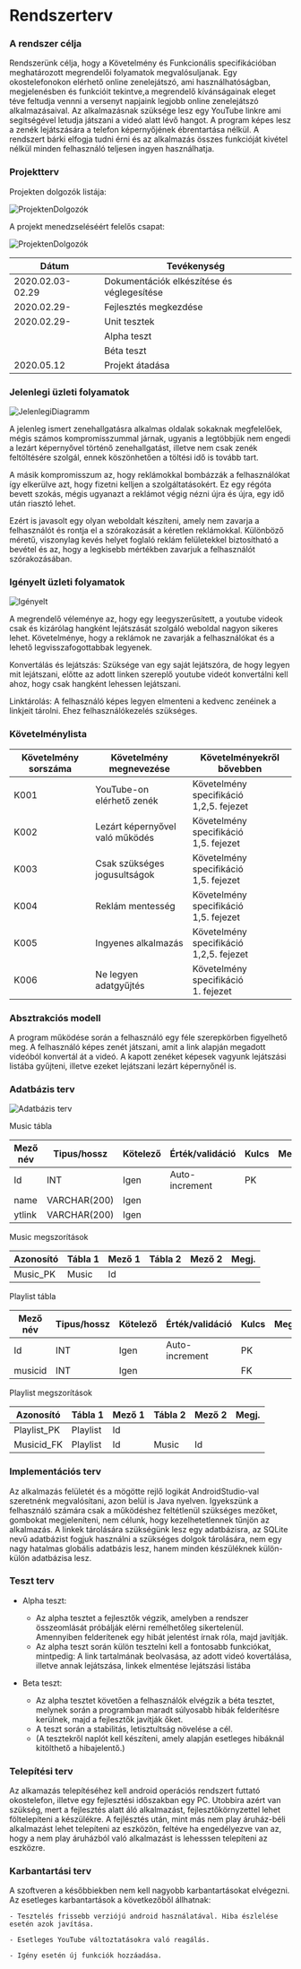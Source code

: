 # Rendszerterv

### A rendszer célja
Rendszerünk célja, hogy a Követelmény és Funkcionális specifikációban meghatározott megrendelői folyamatok megvalósuljanak.
Egy okostelefonokon elérhető online zenelejátszó, ami használhatóságban, megjelenésben és funkcióit tekintve,a megrendelő
kívánságainak eleget téve feltudja vennni a versenyt napjaink legjobb online zenelejátszó alkalmazásaival. Az alkalmazásnak
szüksége lesz egy YouTube linkre ami segitségével letudja játszani a videó alatt lévő hangot. A program képes lesz a zenék
lejátszására a telefon képernyőjének ébrentartása nélkül. A rendszert bárki elfogja tudni érni és az alkalmazás összes funkcióját
kivétel nélkül minden felhasználó teljesen ingyen használhatja.

### Projektterv
Projekten dolgozók listája:
 
![ProjektenDolgozók](/Pictures/AlkalmazasonDolgozok.png)

A projekt menedzseléséért felelős csapat:

![ProjektenDolgozók](/Pictures/Managers.png)

|  Dátum | Tevékenység  |  
|-----------------------|--------------------------|
|    2020.02.03-02.29   | Dokumentációk elkészítése és véglegesítése | 
|         2020.02.29-         |Fejlesztés megkezdése|
|         2020.02.29-         |Unit tesztek| 
|                |Alpha teszt|
|                |Béta teszt|
|         2020.05.12         |Projekt átadása|


### Jelenlegi üzleti folyamatok

![JelenlegiDiagramm](/Pictures/JelenlegiDiagramm.png)

A jelenleg ismert zenehallgatásra alkalmas oldalak sokaknak megfelelőek, mégis számos kompromisszummal járnak, ugyanis a legtöbbjük nem engedi a lezárt képernyővel történő zenehallgatást, illetve nem csak zenék feltöltésére szolgál, ennek köszönhetően a töltési idő is tovább tart.

A másik kompromisszum az, hogy reklámokkal bombázzák a felhasználókat így elkerülve azt, hogy fizetni kelljen a szolgáltatásokért. Ez egy régóta bevett szokás, mégis ugyanazt a reklámot végig nézni újra és újra, egy idő után riasztó lehet. 

Ezért is javasolt egy olyan weboldalt készíteni, amely nem zavarja a felhasználót és rontja el a szórakozását a kéretlen reklámokkal.
Különböző méretű, viszonylag kevés helyet foglaló reklám felületekkel biztosítható a bevétel és az, hogy a legkisebb mértékben zavarjuk a felhasználót szórakozásában.


### Igényelt üzleti folyamatok

![Igényelt](/Pictures/IgenyeltDiagramm.png)

A megrendelő véleménye az, hogy egy leegyszerűsített, a youtube videok csak és kizárólag hangként lejátszását szolgáló weboldal nagyon sikeres lehet. Követelménye, hogy a reklámok ne zavarják a felhasználókat és a lehető legvisszafogottabbak legyenek.

Konvertálás és lejátszás: Szüksége van egy saját lejátszóra, de hogy legyen mit lejátszani, előtte az adott linken szereplő youtube videót konvertálni kell ahoz, hogy csak hangként lehessen lejátszani.

Linktárolás: A felhasználó képes legyen elmenteni a kedvenc zenéinek a linkjeit tárolni. Ehez felhasználókezelés szükséges.



### Követelménylista

|  Követelmény sorszáma | Követelmény megnevezése  | Követelményekről bővebben | 
|-----------------------|--------------------------|---------------------------|
|         K001          |YouTube-on elérhető zenék |         Követelmény specifikáció <br/> 1,2,5. fejezet     |
|         K002          |Lezárt képernyővel való működés|     Követelmény specifikáció <br/> 1,5. fejezet    |                       
|         K003          |Csak szükséges <br/> jogusultságok|     Követelmény specifikáció <br/> 1,5. fejezet         |                       
|         K004          |Reklám mentesség|     Követelmény specifikáció <br/> 1,5. fejezet      |                       
|         K005          |Ingyenes alkalmazás|     Követelmény specifikáció <br/> 1,2,5. fejezet      |                       
|         K006          |Ne legyen adatgyűjtés|    Követelmény specifikáció <br/> 1. fejezet      |                       


### Absztrakciós modell

A program működése során a felhasználó egy féle szerepkörben figyelhető meg. A felhasználó képes zenét játszani, amit a link
alapján megadott videóból konvertál át a videó. A kapott zenéket képesek vagyunk lejátszási listába gyűjteni, illetve ezeket
lejátszani lezárt képernyőnél is.

### Adatbázis terv

![Adatbázis terv](/Pictures/dbdiagram.png)

Music tábla

| Mező név | Tipus/hossz | Kötelező | Érték/validáció | Kulcs | Megj. |
|----------|-------------|----------|-----------------|-------|-------|
| Id | INT | Igen | Auto-increment | PK| |
| name | VARCHAR(200) | Igen | | |
| ytlink | VARCHAR(200) | Igen| | |

Music megszorítások

| Azonosító | Tábla 1 | Mező 1 | Tábla 2 | Mező 2 | Megj. |
|-----------|---------|--------|---------|--------|-------|
| Music_PK | Music | Id | | | |

Playlist tábla

| Mező név | Tipus/hossz | Kötelező | Érték/validáció | Kulcs | Megj. |
|----------|-------------|----------|-----------------|-------|-------|
| Id | INT | Igen | Auto-increment | PK | |
| musicid | INT | Igen | | FK | | 

Playlist megszorítások

| Azonosító | Tábla 1 | Mező 1 | Tábla 2 | Mező 2 | Megj. |
|-----------|---------|--------|---------|--------|-------|
| Playlist_PK | Playlist | Id | | | |
| Musicid_FK | Playlist | Id | Music | Id | |


### Implementációs terv

Az alkalmazás felületét és a mögötte rejlő logikát  AndroidStudio-val szeretnénk megvalósítani, azon belül is Java nyelven. Igyekszünk a felhasználó számára csak a működéshez feltétlenül szükséges mezőket, gombokat megjeleníteni, nem célunk, hogy kezelhetetlennek tűnjön az alkalmazás. A linkek tárolására szükségünk lesz egy adatbázisra, az SQLite nevű adatbázist fogjuk használni a szükséges dolgok tárolására, nem egy nagy hatalmas globális adatbázis lesz, hanem minden készüléknek külön-külön adatbázisa lesz.

### Teszt terv

- Alpha teszt:
	- Az alpha tesztet a fejlesztők végzik, amelyben a rendszer összeomlását próbálják elérni remélhetőleg sikertelenül. Amennyiben 
	felderítenek egy hibát jelentést írnak róla, majd javítják.
	- Az alpha teszt során külön tesztelni kell a fontosabb funkciókat, mintpedig: A link tartalmának beolvasása, az adott videó kovertálása, illetve annak lejátszása, linkek elmentése lejátszási listába

- Beta teszt:
    - Az alpha tesztet követően a felhasználók elvégzik a béta tesztet, melynek során a programban maradt súlyosabb hibák felderítésre kerülnek, majd a fejlesztők javítják őket.
	- A teszt során a stabilitás, letisztultság növelése a cél.
    - (A tesztekről naplót kell készíteni, amely alapján esetleges hibáknál kitölthető a hibajelentő.)

###  Telepítési terv

Az alkamazás telepítéséhez kell android operációs rendszert futtató okostelefon, illetve egy fejlesztési időszakban egy PC. Utobbira azért van szükség, mert a fejlesztés alatt áló alkalmazást, fejlesztőkörnyzettel lehet föltelepíteni a készülékre. A fejlésztés után, mint más 
nem play áruház-béli alkalmazást lehet telepíteni az eszközön, feltéve ha engedélyezve van az, hogy a nem play áruházból való alkalmazást is lehesssen telepíteni az eszközre.


### Karbantartási terv

A szoftveren a későbbiekben nem kell nagyobb karbantartásokat elvégezni. Az esetleges karbantartások
a következőből állhatnak:

    - Tesztelés frissebb verziójú android használatával. Hiba észlelése esetén azok javítása.

    - Esetleges YouTube változtatásokra való reagálás.

    - Igény esetén új funkciók hozzáadása.
